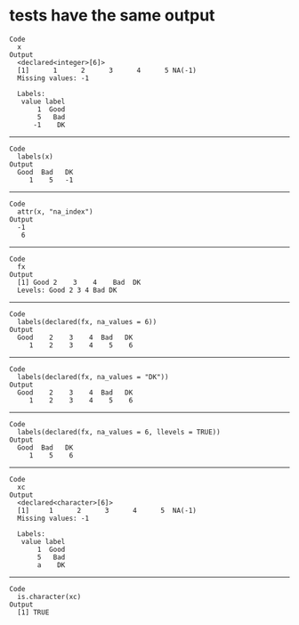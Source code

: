 # tests have the same output

    Code
      x
    Output
      <declared<integer>[6]>
      [1]      1      2      3      4      5 NA(-1)
      Missing values: -1
      
      Labels:
       value label
           1  Good
           5   Bad
          -1    DK

---

    Code
      labels(x)
    Output
      Good  Bad   DK 
         1    5   -1 

---

    Code
      attr(x, "na_index")
    Output
      -1 
       6 

---

    Code
      fx
    Output
      [1] Good 2    3    4    Bad  DK  
      Levels: Good 2 3 4 Bad DK

---

    Code
      labels(declared(fx, na_values = 6))
    Output
      Good    2    3    4  Bad   DK 
         1    2    3    4    5    6 

---

    Code
      labels(declared(fx, na_values = "DK"))
    Output
      Good    2    3    4  Bad   DK 
         1    2    3    4    5    6 

---

    Code
      labels(declared(fx, na_values = 6, llevels = TRUE))
    Output
      Good  Bad   DK 
         1    5    6 

---

    Code
      xc
    Output
      <declared<character>[6]>
      [1]     1      2      3      4      5  NA(-1)
      Missing values: -1
      
      Labels:
       value label
           1  Good
           5   Bad
           a    DK

---

    Code
      is.character(xc)
    Output
      [1] TRUE

